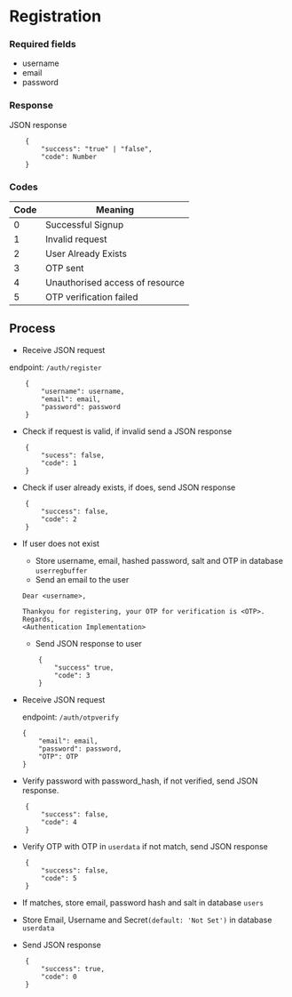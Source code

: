 # Registration

### Required fields
- username
- email
- password

### Response
JSON response
```
    {
        "success": "true" | "false",
        "code": Number
    }

```

### Codes

| Code | Meaning                        |
|------|--------------------------------|
|0     |Successful Signup               |
|1     |Invalid request                 |
|2     |User Already Exists             |
|3     |OTP sent                        |
|4     |Unauthorised access of resource |
|5     |OTP verification failed         |

## Process

- Receive JSON request

endpoint: `/auth/register`

```
    {
        "username": username,
        "email": email,
        "password": password
    }
```
- Check if request is valid, if invalid send a JSON response
```
    {
        "sucess": false,
        "code": 1
    }
```
- Check if user already exists, if does, send JSON response
```
    {
        "success": false,
        "code": 2
    }
```
- If user does not exist
    - Store username, email, hashed password, salt and OTP in database `userregbuffer`
    - Send an email to the user
    ```
    Dear <username>,

    Thankyou for registering, your OTP for verification is <OTP>.
    Regards,
    <Authentication Implementation>
    ```
    - Send JSON response to user
    ```
        {
            "success" true,
            "code": 3
        }
    ```

- Receive JSON request
    
    endpoint: `/auth/otpverify`
    
    ```
    {
        "email": email,
        "password": password,
        "OTP": OTP
    }
    ```
- Verify password with password_hash, if not verified, send JSON response.
```
    {
        "success": false,
        "code": 4
    }
```
- Verify OTP with OTP in `userdata` if not match, send JSON response
```
    {
        "success": false,
        "code": 5
    }
```

- If matches, store email, password hash and salt in database `users`
- Store Email, Username and Secret`(default: 'Not Set')` in database `userdata`

- Send JSON response
```
    {
        "success": true,
        "code": 0
    }
```